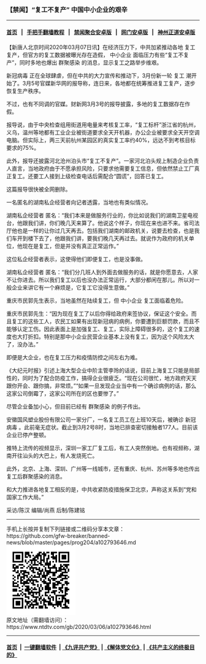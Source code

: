 ### 【禁闻】“复工不复产” 中国中小企业的艰辛
------------------------

#### [首页](https://github.com/gfw-breaker/banned-news/blob/master/README.md) &nbsp;&nbsp;|&nbsp;&nbsp; [手把手翻墙教程](https://github.com/gfw-breaker/guides/wiki) &nbsp;&nbsp;|&nbsp;&nbsp; [禁闻聚合安卓版](https://github.com/gfw-breaker/bn-android) &nbsp;&nbsp;|&nbsp;&nbsp; [网门安卓版](https://github.com/oGate2/oGate) &nbsp;&nbsp;|&nbsp;&nbsp; [神州正道安卓版](https://github.com/SzzdOgate/update) 



<div><div class="post_content" itemprop="articleBody">
 <p>
  【新唐人北京时间2020年03月07日讯】在经济压力下，中共加紧推动各地
  <ok href="https://www.ntdtv.com/gb/复工.htm">
   复工
  </ok>
  复产，但官方的复工数据被曝光存在造假，
  <ok href="https://www.ntdtv.com/gb/中小企业.htm">
   中小企业
  </ok>
  面临压力有些“复工不复产”，同时多地也爆出
  <ok href="https://www.ntdtv.com/gb/群聚感染.htm">
   群聚感染
  </ok>
  的消息，显示复工之路举步维艰。
 </p>
 <p>
  <ok href="https://www.ntdtv.com/gb/新冠病毒.htm">
   新冠病毒
  </ok>
  正在全球肆虐，但在中共的大力宣传和推动下，3月份新一轮
  <ok href="https://www.ntdtv.com/gb/复工.htm">
   复工
  </ok>
  潮开始了。3月5号官媒新华网的报导称，连日来，各地都在统筹推进复工复产，逐步恢复生产秩序。
 </p>
 <p>
  不过，也有不同调的官媒。财新网3月3号的报导披露，多地的复工数据存在作假。
 </p>
 <p>
  报导说，由于中央检查组用街道用电量来考核复工率，“复工标杆”浙江省的杭州，义乌，温州等地都有工业企业被街道要求全天开机器，办公企业被要求全天开空调电脑。但实际上，两三天前杭州某园区的真实复工率约40%，远达不到考核目标要求的75%。
 </p>
 <p>
  此外，报导还披露河北沧州泊头市“复工不复产”。一家河北泊头规上制造企业负责人直言，当地政府由于不愿承担风险，只要求他需要复工信息，但依然禁止工厂真正复工。还要工人接到上级检查电话后需配合“圆谎”，回答已复工。
 </p>
 <p>
  这篇报导很快被全网删除。
 </p>
 <p>
  一名匿名的湖南私企经营者向记者透露，当地也有类似情况。
 </p>
 <p>
  湖南私企经营者 匿名：“我们本来是做服务行业的，你比如说我们的湖南卫星电视台，他跟我们讲，你们晚几天来算了。他说这个样子，你现在来也进不来。省司法厅他也是一样的让你过几天再去。包括我们湖南的邮政机关，说要去检查，也是我们车开到楼下去了，他跟我们讲，要我们晚几天再过去。就说作为政府的机关单位，他现在是复工，但是并没有真正正常运作。”
 </p>
 <p>
  这位私企经营者表示，这使得他们即便复工，也是没事做。
 </p>
 <p>
  湖南私企经营者 匿名：“我们分几班人到外面去做服务的话，就是你愿意去，人家不让你进去。所以我们复工以后也没办法正常运行，大部分都闲在那儿。所以对一般企业来讲它有一个麻烦是，它复工它没得生意做。”
 </p>
 <p>
  重庆市民郭先生表示，当地虽然在陆续复工，但
  <ok href="https://www.ntdtv.com/gb/中小企业.htm">
   中小企业
  </ok>
  复工面临着危险。
 </p>
 <p>
  重庆市民郭先生：“因为现在复工了以后你得给政府来签协议，保证这个安全。而且复工的这些工人，农民工如果有出现新冠病的病例，你要遭到巨额罚款，而且不能够认定工伤。因此表面上是加强复工、复工，实际上障碍很多的，这个复工的速度也大打折扣。特别是那中小企业民营企业基本上没有复工，因为这个风险太大了，没办法。”
 </p>
 <p>
  即便是大企业，也在复工压力和疫情防控之间左右为难。
 </p>
 <p>
  《大纪元时报》引述上海大型企业中阶主管李玲的话说，目前上海复工只能是局部性的，同时为了配合防疫工作，搞得企业很疲乏。“现在公司很忙，地方政府天天跟你开会、跟你搞，非常烦。”“如果一旦发现企业当中有一个确诊病例的话，那么这家公司倒霉了，这家公司所在的区也要惨了。”
 </p>
 <p>
  尽管企业备加小心，但目前已经有
  <ok href="https://www.ntdtv.com/gb/群聚感染.htm">
   群聚感染
  </ok>
  的例子传出。
 </p>
 <p>
  安徽国风塑业股份有限公司一家分厂，一名复工员工在上班10天后，被确诊
  <ok href="https://www.ntdtv.com/gb/新冠病毒.htm">
   新冠病毒
  </ok>
  。此前毫无症状。截止到3月2号8时，当地已排查密切接触者177人。目前该企业已停产整顿。
 </p>
 <p>
  推特上流传的视频显示，深圳一家工厂复工后，有工人突然倒地。也有视频称，湖南开往汕头的大巴上，有人发烧死亡。
 </p>
 <p>
  此外，北京、上海、深圳、广州等一线城市，还有重庆、杭州、苏州等多地也传出复工后群聚感染的消息。
 </p>
 <p>
  和大力推进各地复工相反的是，中共收紧防疫措施保卫北京，声称这关系到“党和国家工作大局。”
 </p>
 <p>
  采访/陈汉 编辑/尚燕 后制/陈建铭
 </p>
 <div class="single_ad">
 </div>
</div>
</div>
<hr/>
手机上长按并复制下列链接或二维码分享本文章：<br/>
https://github.com/gfw-breaker/banned-news/blob/master/pages/prog204/a102793646.md <br/>
<a href='https://github.com/gfw-breaker/banned-news/blob/master/pages/prog204/a102793646.md'><img src='https://github.com/gfw-breaker/banned-news/blob/master/pages/prog204/a102793646.md.png'/></a> <br/>
原文地址（需翻墙访问）：https://www.ntdtv.com/gb/2020/03/06/a102793646.html


------------------------
#### [首页](https://github.com/gfw-breaker/banned-news/blob/master/README.md) &nbsp;|&nbsp; [一键翻墙软件](https://github.com/gfw-breaker/nogfw/blob/master/README.md) &nbsp;| [《九评共产党》](https://github.com/gfw-breaker/9ping.md/blob/master/README.md#九评之一评共产党是什么) | [《解体党文化》](https://github.com/gfw-breaker/jtdwh.md/blob/master/README.md) | [《共产主义的终极目的》](https://github.com/gfw-breaker/gczydzjmd.md/blob/master/README.md)


<img src='http://gfw-breaker.win/banned-news/pages/prog204/a102793646.md' width='0px' height='0px'/>